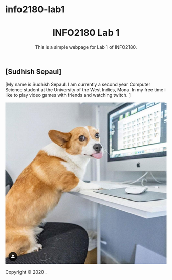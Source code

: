 # info2180-lab1

<!DOCTYPE html>
<html lang="en">
<head>
    <meta charset="UTF-8">
    <meta name="viewport" content="width=devicewidth, initial-scale=1.0">
    <meta http-equiv="X-UA-Compatible" content="ie=edge">
    <title>INFO2180 Lab 1</title>
    <link rel="stylesheet" type="text/css" href="styles.css.md" />
</head>
<body>
 <header>
     <h1>INFO2180 Lab 1</h1>
     <p>This is a simple webpage for Lab 1 of INFO2180.</p>
 </header>
 <main>
 <h2>[Sudhish Sepaul]</h2>
 <p>[My name is Sudhish Sepaul. I am currently a second year Computer Science student at the University of the West Indies, Mona. 
	In my free time i like to play video games with friends and watching twitch.  ]</p>

 <img src="image.jpg" alt="dog siting in a chair">

 </main>
 <footer>
 <p>Copyright &copy; 2020 <Sudhish Sepaul>.</p>
 </footer>
</body>
</html>

